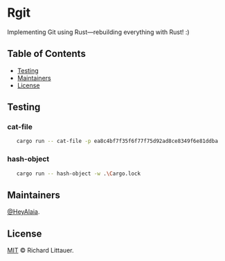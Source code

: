 # Rgit

Implementing Git using Rust—rebuilding everything with Rust! :)

## Table of Contents

- [Testing](#testing)
- [Maintainers](#maintainers)
- [License](#license)

## Testing

### cat-file
```bash
   cargo run -- cat-file -p ea8c4bf7f35f6f77f75d92ad8ce8349f6e81ddba
```

### hash-object
```bash
   cargo run -- hash-object -w .\Cargo.lock
```

## Maintainers

[@HeyAlaia](https://github.com/HeyAlaia).

## License

[MIT](LICENSE) © Richard Littauer.